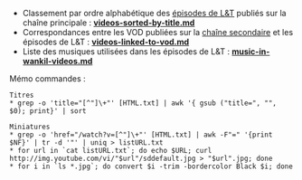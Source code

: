 * Classement par ordre alphabétique des [épisodes de L&T](https://www.youtube.com/c/wankilfr) publiés sur la chaîne principale : **[videos-sorted-by-title.md](videos-sorted-by-title.md)**
* Correspondances entre les VOD publiées sur la [chaîne secondaire](https://www.youtube.com/user/terracid) et les épisodes de L&T : **[videos-linked-to-vod.md](videos-linked-to-vod.md)**
* Liste des musiques utilisées dans les épisodes de L&T : **[music-in-wankil-videos.md](music-in-wankil-videos.md)**

Mémo commandes :
```
Titres
* grep -o 'title="[^"]\+"' [HTML.txt] | awk '{ gsub ("title=", "", $0); print}' | sort

Miniatures
* grep -o 'href="/watch?v=[^"]\+"' [HTML.txt] | awk -F"=" '{print $NF}' | tr -d '"' | uniq > listURL.txt
* for url in `cat listURL.txt`; do echo $URL; curl http://img.youtube.com/vi/"$url"/sddefault.jpg > "$url".jpg; done
* for i in `ls *.jpg`; do convert $i -trim -bordercolor Black $i; done
```
